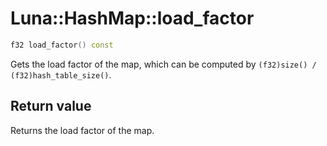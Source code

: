 # Luna::HashMap::load_factor

```c++
f32 load_factor() const
```

Gets the load factor of the map, which can be computed by `(f32)size() / (f32)hash_table_size()`. 



## Return value
Returns the load factor of the map. 

